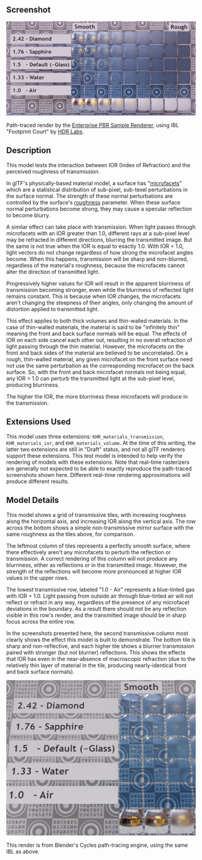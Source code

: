 ## Screenshot

![screenshot](screenshot/screenshot-large.png)

Path-traced render by the [Enterprise PBR Sample Renderer](https://github.com/DassaultSystemes-Technology/dspbr-pt), using IBL "Footprint Court" by [HDR Labs](http://www.hdrlabs.com/sibl/archive.html).

## Description

This model tests the interaction between IOR (Index of Refraction) and the perceived roughness of transmission.

In glTF's physically-based material model, a surface has "[microfacets](https://github.com/KhronosGroup/glTF/blob/master/specification/2.0/README.md#microfacet-surfaces)" which are a statistical distribution of sub-pixel, sub-texel perturbations in the surface normal.  The strength of these normal perturbations are controlled by the surface's [roughness](https://github.com/KhronosGroup/glTF/blob/master/specification/2.0/README.md#metallic-roughness-material) parameter.  When these surface normal perturbations become strong, they may cause a specular reflection to become blurry.

A similar effect can take place with transmission.  When light passes through microfacets with an IOR greater than 1.0, different rays at a sub-pixel level may be refracted in different directions, blurring the transmitted image.  But the same is not true when the IOR is equal to exactly 1.0.  With IOR = 1.0, light vectors do not change regardless of how strong the microfacet angles become.  When this happens, transmission will be sharp and non-blurred, regardless of the material's roughness, because the microfacets cannot alter the direction of transmitted light.

Progressively higher values for IOR will result in the apparent blurriness of transmission becoming stronger, even while the blurriness of reflected light remains constant.  This is because when IOR changes, the microfacets aren't changing the steepness of their angles, only changing the amount of distortion applied to transmitted light.

This effect applies to both thick volumes and thin-walled materials.  In the case of thin-walled materials, the material is said to be "infinitely thin" meaning the front and back surface normals will be equal.  The effects of IOR on each side cancel each other out, resulting in no overall refraction of light passing through the thin material.  However, the microfacets on the front and back sides of the material are believed to be uncorrelated.  On a rough, thin-walled material, any given microfacet on the front surface need not use the same perturbation as the corresponding microfacet on the back surface.  So, with the front and back microfacet normals not being equal, any IOR > 1.0 can perturb the transmitted light at the sub-pixel level, producing blurriness.

The higher the IOR, the more blurriness these microfacets will produce in the transmission.

## Extensions Used

This model uses three extensions: `KHR_materials_transmission`, `KHR_materials_ior`, and `KHR_materials_volume`.  At the time of this writing, the latter two extensions are still in "Draft" status, and not all glTF renderers support these extensions.  This test model is intended to help verify the rendering of models with these extensions.  Note that real-time rasterizers are generally not expected to be able to exactly reproduce the path-traced screenshots shown here.  Different real-time rendering approximations will produce different results.

## Model Details

This model shows a grid of transmissive tiles, with increasing roughness along the horizontal axis, and increasing IOR along the vertical axis.  The row across the bottom shows a simple non-transmissive mirror surface with the same roughness as the tiles above, for comparison.

The leftmost column of tiles represents a perfectly smooth surface, where there effectively aren't any microfacets to perturb the reflection or transmission.  A correct rendering of this column will not produce any blurriness, either as reflections or in the transmitted image.  However, the strength of the reflections will become more pronounced at higher IOR values in the upper rows.

The lowest transmissive row, labeled "1.0 - Air" represents a blue-tinted gas with IOR = 1.0.  Light passing from outside air through blue-tinted air will not reflect or refract in any way, regardless of the presence of any microfacet deviations in the boundary.  As a result there should not be any reflection visible in this row's render, and the transmitted image should be in sharp focus across the entire row.

In the screenshots presented here, the second transmissive column most clearly shows the effect this model is built to demonstrate.  The bottom tile is sharp and non-reflective, and each higher tile shows a blurrier transmission paired with stronger (but not blurrier) reflections.  This shows the effects that IOR has even in the near-absence of macroscopic refraction (due to the relatively thin layer of material in the tile, producing nearly-identical front and back surface normals).

![detail screenshot](screenshot/left-column-detail.jpg)

This render is from Blender's Cycles path-tracing engine, using the same IBL as above.

